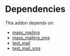# Dependencies

This addon depends on:

- [mass_mailing](https://github.com/bringout/oca-ocb-mail/tree/11781cff0ab4be9934904ab1304269799d7219b6/odoo-bringout-oca-ocb-mass_mailing)
- [mass_mailing_sms](https://github.com/bringout/oca-ocb-mail/tree/11781cff0ab4be9934904ab1304269799d7219b6/odoo-bringout-oca-ocb-mass_mailing_sms)
- [test_mail](https://github.com/bringout/oca-ocb-test/tree/d7ba449a1bf1ec21a683a7e48057abb0d7d037db/odoo-bringout-oca-ocb-test_mail)
- [test_mail_sms](https://github.com/bringout/oca-ocb-mail/tree/11781cff0ab4be9934904ab1304269799d7219b6/odoo-bringout-oca-ocb-test_mail_sms)
